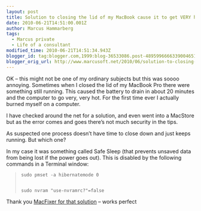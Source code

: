 ```yaml
---
layout: post
title: Solution to closing the lid of my MacBook cause it to get VERY hot
date: 2010-06-21T14:51:00.001Z
author: Marcus Hammarberg
tags:
  - Marcus private
  - Life of a consultant
modified_time: 2010-06-21T14:51:34.943Z
blogger_id: tag:blogger.com,1999:blog-36533086.post-4895996666339004651
blogger_orig_url: http://www.marcusoft.net/2010/06/solution-to-closing-lid-of-my-macbook.html
---
```



OK – this might not be one of my ordinary subjects but this was soooo
annoying. Sometimes when I closed the lid of my MacBook Pro there were
something still running. This caused the battery to drain in about 20
minutes and the computer to go very, very hot. For the first time ever I
actually burned myself on a computer.

I have checked around the net for a solution, and even went into a
MacStore but as the error comes and goes there’s not much security in
the tips.

As suspected one process doesn’t have time to close down and just keeps
running. But which one?

In my case it was something called Safe Sleep (that prevents unsaved
data from being lost if the power goes out). This is disabled by the
following commands in a Terminal window:

>     sudo pmset -a hibernatemode 0
>
>
>     sudo nvram "use-nvramrc?"=false
>
>

Thank you
<a href="http://www.macfixer.net/articles/184/" target="_blank">MacFixer
for that solution</a> – works perfect
